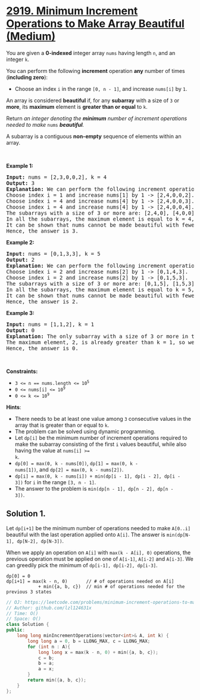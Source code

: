# [2919. Minimum Increment Operations to Make Array Beautiful (Medium)](https://leetcode.com/problems/minimum-increment-operations-to-make-array-beautiful)

<p>You are given a <strong>0-indexed</strong> integer array <code>nums</code> having length <code>n</code>, and an integer <code>k</code>.</p>

<p>You can perform the following <strong>increment</strong> operation <strong>any</strong> number of times (<strong>including zero</strong>):</p>

<ul>
	<li>Choose an index <code>i</code> in the range <code>[0, n - 1]</code>, and increase <code>nums[i]</code> by <code>1</code>.</li>
</ul>

<p>An array is considered <strong>beautiful</strong> if, for any <strong>subarray</strong> with a size of <code>3</code> or <strong>more</strong>, its <strong>maximum</strong> element is <strong>greater than or equal</strong> to <code>k</code>.</p>

<p>Return <em>an integer denoting the <strong>minimum</strong> number of increment operations needed to make </em><code>nums</code><em> <strong>beautiful</strong>.</em></p>

<p>A subarray is a contiguous <strong>non-empty</strong> sequence of elements within an array.</p>

<p>&nbsp;</p>
<p><strong class="example">Example 1:</strong></p>

<pre>
<strong>Input:</strong> nums = [2,3,0,0,2], k = 4
<strong>Output:</strong> 3
<strong>Explanation:</strong> We can perform the following increment operations to make nums beautiful:
Choose index i = 1 and increase nums[1] by 1 -&gt; [2,4,0,0,2].
Choose index i = 4 and increase nums[4] by 1 -&gt; [2,4,0,0,3].
Choose index i = 4 and increase nums[4] by 1 -&gt; [2,4,0,0,4].
The subarrays with a size of 3 or more are: [2,4,0], [4,0,0], [0,0,4], [2,4,0,0], [4,0,0,4], [2,4,0,0,4].
In all the subarrays, the maximum element is equal to k = 4, so nums is now beautiful.
It can be shown that nums cannot be made beautiful with fewer than 3 increment operations.
Hence, the answer is 3.
</pre>

<p><strong class="example">Example 2:</strong></p>

<pre>
<strong>Input:</strong> nums = [0,1,3,3], k = 5
<strong>Output:</strong> 2
<strong>Explanation:</strong> We can perform the following increment operations to make nums beautiful:
Choose index i = 2 and increase nums[2] by 1 -&gt; [0,1,4,3].
Choose index i = 2 and increase nums[2] by 1 -&gt; [0,1,5,3].
The subarrays with a size of 3 or more are: [0,1,5], [1,5,3], [0,1,5,3].
In all the subarrays, the maximum element is equal to k = 5, so nums is now beautiful.
It can be shown that nums cannot be made beautiful with fewer than 2 increment operations.
Hence, the answer is 2.
</pre>

<p><strong class="example">Example 3:</strong></p>

<pre>
<strong>Input:</strong> nums = [1,1,2], k = 1
<strong>Output:</strong> 0
<strong>Explanation:</strong> The only subarray with a size of 3 or more in this example is [1,1,2].
The maximum element, 2, is already greater than k = 1, so we don&#39;t need any increment operation.
Hence, the answer is 0.
</pre>

<p>&nbsp;</p>
<p><strong>Constraints:</strong></p>

<ul>
	<li><code>3 &lt;= n == nums.length &lt;= 10<sup>5</sup></code></li>
	<li><code>0 &lt;= nums[i] &lt;= 10<sup>9</sup></code></li>
	<li><code>0 &lt;= k &lt;= 10<sup>9</sup></code></li>
</ul>


**Hints**:
* There needs to be at least one value among <code>3</code> consecutive values in the array that is greater than or equal to <code>k</code>.
* The problem can be solved using dynamic programming.
* Let <code>dp[i]</code> be the minimum number of increment operations required to make the subarray consisting of the first <code>i</code> values beautiful, while also having the value at <code>nums[i] >= k</code>.
* <code>dp[0] = max(0, k - nums[0])</code>, <code>dp[1] = max(0, k - nums[1])</code>, and <code>dp[2] = max(0, k - nums[2])</code>.
* <code>dp[i] = max(0, k - nums[i]) + min(dp[i - 1], dp[i - 2], dp[i - 3])</code> for <code>i</code> in the range <code>[3, n - 1]</code>.
* The answer to the problem is <code>min(dp[n - 1], dp[n - 2], dp[n - 3])</code>.

## Solution 1.

Let `dp[i+1]` be the minimum number of operations needed to make `A[0..i]` beautiful with the last operation applied onto `A[i]`. The answer is `min(dp[N-1], dp[N-2], dp[N-3])`.

When we apply an operation on `A[i]` with `max(k - A[i], 0)` operations, the previous operation must be applied on one of `A[i-1]`, `A[i-2]` and `A[i-3]`. We can greedily pick the minimum of `dp[i-1], dp[i-2], dp[i-3]`.

```
dp[0] = 0
dp[i+1] = max(k - n, 0)       // # of operations needed on A[i]
            + min({a, b, c})  // min # of operations needed for the previous 3 states
```

```cpp
// OJ: https://leetcode.com/problems/minimum-increment-operations-to-make-array-beautiful
// Author: github.com/lzl124631x
// Time: O()
// Space: O()
class Solution {
public:
    long long minIncrementOperations(vector<int>& A, int k) {
        long long a = 0, b = LLONG_MAX, c = LLONG_MAX;
        for (int n : A){
            long long x = max(k - n, 0) + min({a, b, c});
            c = b;
            b = a;
            a = x;
        }
        return min({a, b, c});
    }
};
```